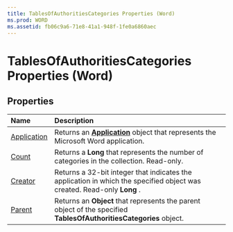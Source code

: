```yaml
---
title: TablesOfAuthoritiesCategories Properties (Word)
ms.prod: WORD
ms.assetid: fb06c9a6-71e8-41a1-948f-1fe0a6860aec
---
```



# TablesOfAuthoritiesCategories Properties (Word)

## Properties



|**Name**|**Description**|
|:-----|:-----|
|[Application](tablesofauthoritiescategories-application-property-word.md)|Returns an  **[Application](application-object-word.md)** object that represents the Microsoft Word application.|
|[Count](tablesofauthoritiescategories-count-property-word.md)|Returns a  **Long** that represents the number of categories in the collection. Read-only.|
|[Creator](tablesofauthoritiescategories-creator-property-word.md)|Returns a 32-bit integer that indicates the application in which the specified object was created. Read-only  **Long** .|
|[Parent](tablesofauthoritiescategories-parent-property-word.md)|Returns an  **Object** that represents the parent object of the specified **TablesOfAuthoritiesCategories** object.|

